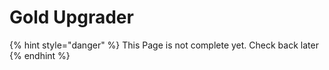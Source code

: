 # Gold Upgrader

{% hint style="danger" %}
This Page is not complete yet. Check back later
{% endhint %}

